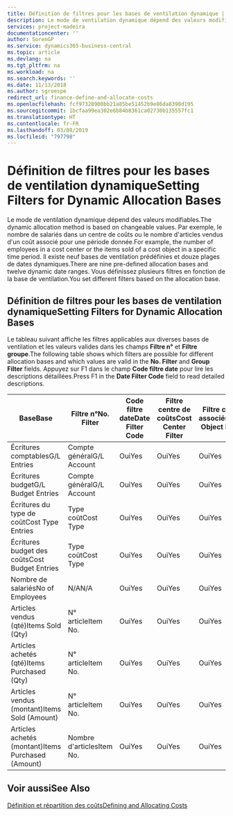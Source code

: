 ```yaml
---
title: Définition de filtres pour les bases de ventilation dynamique | Microsoft Docs
description: Le mode de ventilation dynamique dépend des valeurs modifiables. Par exemple, le nombre de salariés dans un centre de coûts ou le nombre d'articles vendus d'un coût associé pour une période donnée. Il existe neuf bases de ventilation prédéfinies et douze plages de dates dynamiques. Vous définissez plusieurs filtres en fonction de la base de ventilation.
services: project-madeira
documentationcenter: ''
author: SorenGP
ms.service: dynamics365-business-central
ms.topic: article
ms.devlang: na
ms.tgt_pltfrm: na
ms.workload: na
ms.search.keywords: ''
ms.date: 11/13/2018
ms.author: sgroespe
redirect_url: finance-define-and-allocate-costs
ms.openlocfilehash: fcf97328900bb21a85be51452b9e86da8398d195
ms.sourcegitcommit: 1bcfaa99ea302e6b84b8361ca02730b135557fc1
ms.translationtype: HT
ms.contentlocale: fr-FR
ms.lasthandoff: 03/08/2019
ms.locfileid: "797798"
---
```

# <a name="setting-filters-for-dynamic-allocation-bases"></a><span data-ttu-id="345a9-106">Définition de filtres pour les bases de ventilation dynamique</span><span class="sxs-lookup"><span data-stu-id="345a9-106">Setting Filters for Dynamic Allocation Bases</span></span>
<span data-ttu-id="345a9-107">Le mode de ventilation dynamique dépend des valeurs modifiables.</span><span class="sxs-lookup"><span data-stu-id="345a9-107">The dynamic allocation method is based on changeable values.</span></span> <span data-ttu-id="345a9-108">Par exemple, le nombre de salariés dans un centre de coûts ou le nombre d'articles vendus d'un coût associé pour une période donnée.</span><span class="sxs-lookup"><span data-stu-id="345a9-108">For example, the number of employees in a cost center or the items sold of a cost object in a specific time period.</span></span> <span data-ttu-id="345a9-109">Il existe neuf bases de ventilation prédéfinies et douze plages de dates dynamiques.</span><span class="sxs-lookup"><span data-stu-id="345a9-109">There are nine pre-defined allocation bases and twelve dynamic date ranges.</span></span> <span data-ttu-id="345a9-110">Vous définissez plusieurs filtres en fonction de la base de ventilation.</span><span class="sxs-lookup"><span data-stu-id="345a9-110">You set different filters based on the allocation base.</span></span>  

## <a name="setting-filters-for-dynamic-allocation-bases"></a><span data-ttu-id="345a9-111">Définition de filtres pour les bases de ventilation dynamique</span><span class="sxs-lookup"><span data-stu-id="345a9-111">Setting Filters for Dynamic Allocation Bases</span></span>  
 <span data-ttu-id="345a9-112">Le tableau suivant affiche les filtres applicables aux diverses bases de ventilation et les valeurs valides dans les champs **Filtre n°** et **Filtre groupe**.</span><span class="sxs-lookup"><span data-stu-id="345a9-112">The following table shows which filters are possible for different allocation bases and which values are valid in the **No. Filter** and **Group Filter** fields.</span></span> <span data-ttu-id="345a9-113">Appuyez sur F1 dans le champ **Code filtre date** pour lire les descriptions détaillées.</span><span class="sxs-lookup"><span data-stu-id="345a9-113">Press F1 in the **Date Filter Code** field to read detailed descriptions.</span></span>  

|<span data-ttu-id="345a9-114">**Base**</span><span class="sxs-lookup"><span data-stu-id="345a9-114">**Base**</span></span>|<span data-ttu-id="345a9-115">**Filtre n°**</span><span class="sxs-lookup"><span data-stu-id="345a9-115">**No. Filter**</span></span>|<span data-ttu-id="345a9-116">**Code filtre date**</span><span class="sxs-lookup"><span data-stu-id="345a9-116">**Date Filter Code**</span></span>|<span data-ttu-id="345a9-117">**Filtre centre de coûts**</span><span class="sxs-lookup"><span data-stu-id="345a9-117">**Cost Center Filter**</span></span>|<span data-ttu-id="345a9-118">**Filtre coûts associés**</span><span class="sxs-lookup"><span data-stu-id="345a9-118">**Cost Object Filter**</span></span>|<span data-ttu-id="345a9-119">**Filtre groupe**</span><span class="sxs-lookup"><span data-stu-id="345a9-119">**Group Filter**</span></span>|  
|--------------|----------------------------------------|----------------------------------------------|------------------------------------------------|------------------------------------------------|------------------------------------------|  
|<span data-ttu-id="345a9-120">Écritures comptables</span><span class="sxs-lookup"><span data-stu-id="345a9-120">G/L Entries</span></span>|<span data-ttu-id="345a9-121">Compte général</span><span class="sxs-lookup"><span data-stu-id="345a9-121">G/L Account</span></span>|<span data-ttu-id="345a9-122">Oui</span><span class="sxs-lookup"><span data-stu-id="345a9-122">Yes</span></span>|<span data-ttu-id="345a9-123">Oui</span><span class="sxs-lookup"><span data-stu-id="345a9-123">Yes</span></span>|<span data-ttu-id="345a9-124">Oui</span><span class="sxs-lookup"><span data-stu-id="345a9-124">Yes</span></span>|<span data-ttu-id="345a9-125">N/A</span><span class="sxs-lookup"><span data-stu-id="345a9-125">N/A</span></span>|  
|<span data-ttu-id="345a9-126">Écritures budget</span><span class="sxs-lookup"><span data-stu-id="345a9-126">G/L Budget Entries</span></span>|<span data-ttu-id="345a9-127">Compte général</span><span class="sxs-lookup"><span data-stu-id="345a9-127">G/L Account</span></span>|<span data-ttu-id="345a9-128">Oui</span><span class="sxs-lookup"><span data-stu-id="345a9-128">Yes</span></span>|<span data-ttu-id="345a9-129">Oui</span><span class="sxs-lookup"><span data-stu-id="345a9-129">Yes</span></span>|<span data-ttu-id="345a9-130">Oui</span><span class="sxs-lookup"><span data-stu-id="345a9-130">Yes</span></span>|<span data-ttu-id="345a9-131">Nom budget comptable</span><span class="sxs-lookup"><span data-stu-id="345a9-131">G/L Budget Name</span></span>|  
|<span data-ttu-id="345a9-132">Écritures du type de coût</span><span class="sxs-lookup"><span data-stu-id="345a9-132">Cost Type Entries</span></span>|<span data-ttu-id="345a9-133">Type coût</span><span class="sxs-lookup"><span data-stu-id="345a9-133">Cost Type</span></span>|<span data-ttu-id="345a9-134">Oui</span><span class="sxs-lookup"><span data-stu-id="345a9-134">Yes</span></span>|<span data-ttu-id="345a9-135">Oui</span><span class="sxs-lookup"><span data-stu-id="345a9-135">Yes</span></span>|<span data-ttu-id="345a9-136">Oui</span><span class="sxs-lookup"><span data-stu-id="345a9-136">Yes</span></span>|<span data-ttu-id="345a9-137">N/A</span><span class="sxs-lookup"><span data-stu-id="345a9-137">N/A</span></span>|  
|<span data-ttu-id="345a9-138">Écritures budget des coûts</span><span class="sxs-lookup"><span data-stu-id="345a9-138">Cost Budget Entries</span></span>|<span data-ttu-id="345a9-139">Type coût</span><span class="sxs-lookup"><span data-stu-id="345a9-139">Cost Type</span></span>|<span data-ttu-id="345a9-140">Oui</span><span class="sxs-lookup"><span data-stu-id="345a9-140">Yes</span></span>|<span data-ttu-id="345a9-141">Oui</span><span class="sxs-lookup"><span data-stu-id="345a9-141">Yes</span></span>|<span data-ttu-id="345a9-142">Oui</span><span class="sxs-lookup"><span data-stu-id="345a9-142">Yes</span></span>|<span data-ttu-id="345a9-143">Nom du budget</span><span class="sxs-lookup"><span data-stu-id="345a9-143">Budget Name</span></span>|  
|<span data-ttu-id="345a9-144">Nombre de salariés</span><span class="sxs-lookup"><span data-stu-id="345a9-144">No of Employees</span></span>|<span data-ttu-id="345a9-145">N/A</span><span class="sxs-lookup"><span data-stu-id="345a9-145">N/A</span></span>|<span data-ttu-id="345a9-146">Oui</span><span class="sxs-lookup"><span data-stu-id="345a9-146">Yes</span></span>|<span data-ttu-id="345a9-147">Oui</span><span class="sxs-lookup"><span data-stu-id="345a9-147">Yes</span></span>|<span data-ttu-id="345a9-148">Oui</span><span class="sxs-lookup"><span data-stu-id="345a9-148">Yes</span></span>|<span data-ttu-id="345a9-149">N/A</span><span class="sxs-lookup"><span data-stu-id="345a9-149">N/A</span></span>|  
|<span data-ttu-id="345a9-150">Articles vendus (qté)</span><span class="sxs-lookup"><span data-stu-id="345a9-150">Items Sold (Qty)</span></span>|<span data-ttu-id="345a9-151">N° article</span><span class="sxs-lookup"><span data-stu-id="345a9-151">Item No.</span></span>|<span data-ttu-id="345a9-152">Oui</span><span class="sxs-lookup"><span data-stu-id="345a9-152">Yes</span></span>|<span data-ttu-id="345a9-153">Oui</span><span class="sxs-lookup"><span data-stu-id="345a9-153">Yes</span></span>|<span data-ttu-id="345a9-154">Oui</span><span class="sxs-lookup"><span data-stu-id="345a9-154">Yes</span></span>|<span data-ttu-id="345a9-155">Groupe compta. stock</span><span class="sxs-lookup"><span data-stu-id="345a9-155">Inventory Posting Group</span></span>|  
|<span data-ttu-id="345a9-156">Articles achetés (qté)</span><span class="sxs-lookup"><span data-stu-id="345a9-156">Items Purchased (Qty)</span></span>|<span data-ttu-id="345a9-157">N° article</span><span class="sxs-lookup"><span data-stu-id="345a9-157">Item No.</span></span>|<span data-ttu-id="345a9-158">Oui</span><span class="sxs-lookup"><span data-stu-id="345a9-158">Yes</span></span>|<span data-ttu-id="345a9-159">Oui</span><span class="sxs-lookup"><span data-stu-id="345a9-159">Yes</span></span>|<span data-ttu-id="345a9-160">Oui</span><span class="sxs-lookup"><span data-stu-id="345a9-160">Yes</span></span>|<span data-ttu-id="345a9-161">Groupe compta. stock</span><span class="sxs-lookup"><span data-stu-id="345a9-161">Inventory Posting Group</span></span>|  
|<span data-ttu-id="345a9-162">Articles vendus (montant)</span><span class="sxs-lookup"><span data-stu-id="345a9-162">Items Sold (Amount)</span></span>|<span data-ttu-id="345a9-163">N° article</span><span class="sxs-lookup"><span data-stu-id="345a9-163">Item No.</span></span>|<span data-ttu-id="345a9-164">Oui</span><span class="sxs-lookup"><span data-stu-id="345a9-164">Yes</span></span>|<span data-ttu-id="345a9-165">Oui</span><span class="sxs-lookup"><span data-stu-id="345a9-165">Yes</span></span>|<span data-ttu-id="345a9-166">Oui</span><span class="sxs-lookup"><span data-stu-id="345a9-166">Yes</span></span>|<span data-ttu-id="345a9-167">Groupe compta. stock</span><span class="sxs-lookup"><span data-stu-id="345a9-167">Inventory Posting Group</span></span>|  
|<span data-ttu-id="345a9-168">Articles achetés (montant)</span><span class="sxs-lookup"><span data-stu-id="345a9-168">Items Purchased (Amount)</span></span>|<span data-ttu-id="345a9-169">Nombre d'articles</span><span class="sxs-lookup"><span data-stu-id="345a9-169">Item No.</span></span>|<span data-ttu-id="345a9-170">Oui</span><span class="sxs-lookup"><span data-stu-id="345a9-170">Yes</span></span>|<span data-ttu-id="345a9-171">Oui</span><span class="sxs-lookup"><span data-stu-id="345a9-171">Yes</span></span>|<span data-ttu-id="345a9-172">Oui</span><span class="sxs-lookup"><span data-stu-id="345a9-172">Yes</span></span>|<span data-ttu-id="345a9-173">Groupe compta. stock</span><span class="sxs-lookup"><span data-stu-id="345a9-173">Inventory Posting Group</span></span>|  

## <a name="see-also"></a><span data-ttu-id="345a9-174">Voir aussi</span><span class="sxs-lookup"><span data-stu-id="345a9-174">See Also</span></span>  
[<span data-ttu-id="345a9-175">Définition et répartition des coûts</span><span class="sxs-lookup"><span data-stu-id="345a9-175">Defining and Allocating Costs</span></span>](finance-define-and-allocate-costs.md)
